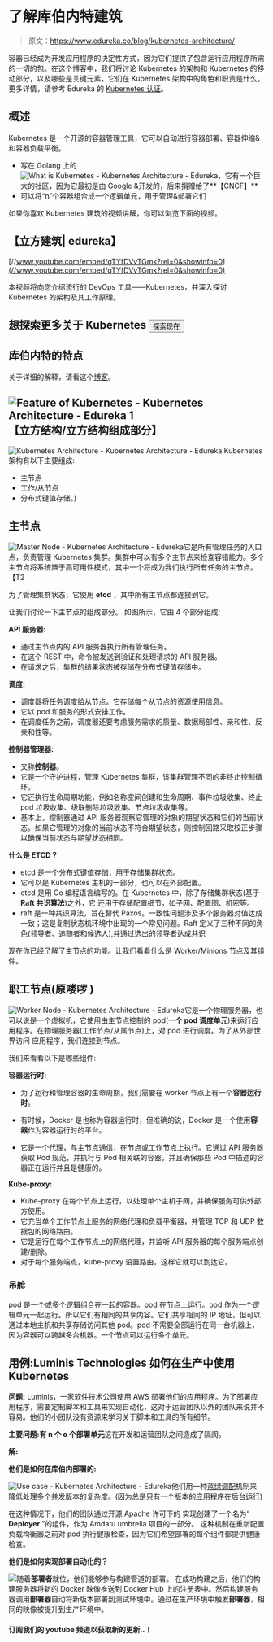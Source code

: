# 了解库伯内特建筑

> 原文：<https://www.edureka.co/blog/kubernetes-architecture/>

容器已经成为开发应用程序的决定性方式，因为它们提供了包含运行应用程序所需的一切的包。在这个博客中，我们将讨论 Kubernetes 的架构和 Kubernetes 的移动部分，以及哪些是关键元素，它们在 Kubernetes 架构中的角色和职责是什么。更多详情，请参考 Edureka 的 [Kubernetes 认证](https://www.edureka.co/kubernetes-certification)。

## **概述**

Kubernetes 是一个开源的容器管理工具，它可以自动进行容器部署、容器伸缩&和容器负载平衡。

*   写在 Golang 上的 ![What is Kubernetes - Kubernetes Architecture - Edureka](img/efa50fe2e9954de087452a72493c9098.png)，它有一个巨大的社区，因为它最初是由 Google &开发的，后来捐赠给了**【CNCF】**
*   可以将“n”个容器组合成一个逻辑单元，用于管理&部署它们

如果你喜欢 Kubernetes 建筑的视频讲解，你可以浏览下面的视频。

## **【立方建筑| edureka】**



[//www.youtube.com/embed/qTYfDVvTGmk?rel=0&showinfo=0](//www.youtube.com/embed/qTYfDVvTGmk?rel=0&showinfo=0)

本视频将向您介绍流行的 DevOps 工具——Kubernetes，并深入探讨 Kubernetes 的架构及其工作原理。

## 想探索更多关于 Kubernetes [<button>探索现在</button>](https://www.edureka.co)

## **库伯内特**的特点

关于详细的解释，请看这个[博客](https://www.edureka.co/blog/what-is-kubernetes-container-orchestration)。

## ![Feature of Kubernetes - Kubernetes Architecture - Edureka 1](img/04a475eada2637530c1d0a466a2b90ef.png) **【立方结构/立方结构组成部分】**

![Kubernetes Architecture - Kubernetes Architecture - Edureka](img/e88abe1375a93003a1e78520069ba3a9.png) Kubernetes 架构有以下主要组成:

*   主节点
*   工作/从节点
*   分布式键值存储。)

## **主节点**

![Master Node - Kubernetes Architecture - Edureka](img/ab9dc06cf1d337b41cb3ad3bd14dec8b.png)它是所有管理任务的入口点，负责管理 Kubernetes 集群。集群中可以有多个主节点来检查容错能力。多个主节点将系统置于高可用性模式，其中一个将成为我们执行所有任务的主节点。【T2

为了管理集群状态，它使用 **etcd** ，其中所有主节点都连接到它。

让我们讨论一下主节点的组成部分。 如图所示，它由 4 个部分组成:

**API 服务器:**

*   通过主节点内的 API 服务器执行所有管理任务。
*   在这个 REST 中，命令被发送到验证和处理请求的 API 服务器。
*   在请求之后，集群的结果状态被存储在分布式键值存储中。

**调度:**

*   调度器将任务调度给从节点。它存储每个从节点的资源使用信息。
*   它以 pod 和服务的形式安排工作。
*   在调度任务之前，调度器还要考虑服务需求的质量、数据局部性、亲和性、反亲和性等。

**控制器管理器:**

*   又称**控制器**。
*   它是一个守护进程，管理 Kubernetes 集群，该集群管理不同的非终止控制循环。
*   它还执行生命周期功能，例如名称空间创建和生命周期、事件垃圾收集、终止 pod 垃圾收集、级联删除垃圾收集、节点垃圾收集等。
*   基本上，控制器通过 API 服务器观察它管理的对象的期望状态和它们的当前状态。如果它管理的对象的当前状态不符合期望状态，则控制回路采取校正步骤以确保当前状态与期望状态相同。

**什么是 ETCD？**

*   etcd 是一个分布式键值存储，用于存储集群状态。
*   它可以是 Kubernetes 主机的一部分，也可以在外部配置。
*   etcd 是用 Go 编程语言编写的。在 Kubernetes 中，除了存储集群状态(基于 **Raft 共识算法**)之外，它 还用于存储配置细节，如子网、配置图、机密等。
*   raft 是一种共识算法，旨在替代 Paxos。一致性问题涉及多个服务器对值达成一致；这是复制状态机环境中出现的一个常见问题。Raft 定义了三种不同的角色(领导者、追随者和候选人),并通过选出的领导者达成共识

现在你已经了解了主节点的功能。让我们看看什么是 Worker/Minions 节点及其组件。

## **职工节点(原喽啰** **)**

![Worker Node - Kubernetes Architecture - Edureka](img/9687adaa6ab46aa277e22cd5b3d56178.png)它是一个物理服务器，也可以说是一个虚拟机，它使用由主节点控制的 pod(**一个 pod 调度单元**)来运行应用程序。在物理服务器(工作节点/从属节点)上，对 pod 进行调度。为了从外部世界访问 应用程序，我们连接到节点。

我们来看看以下是哪些组件:

**容器运行时:**

*   为了运行和管理容器的生命周期，我们需要在 worker 节点上有一个**容器运行时**。
*   有时候，Docker 是也称为容器运行时，但准确的说，Docker 是一个使用**容器**作为容器运行时的平台。

*   它是一个代理，与主节点通信，在节点或工作节点上执行。它通过 API 服务器获取 Pod 规范，并执行与 Pod 相关联的容器，并且确保那些 Pod 中描述的容器正在运行并且是健康的。

**Kube-proxy:**

*   Kube-proxy 在每个节点上运行，以处理单个主机子网，并确保服务可供外部方使用。
*   它充当单个工作节点上服务的网络代理和负载平衡器，并管理 TCP 和 UDP 数据包的网络路由。
*   它是运行在每个工作节点上的网络代理，并监听 API 服务器的每个服务端点创建/删除。
*   对于每个服务端点，kube-proxy 设置路由，这样它就可以到达它。

### **吊舱**

pod 是一个或多个逻辑组合在一起的容器。pod 在节点上运行。pod 作为一个逻辑单元一起运行。所以它们有相同的共享内容。它们共享相同的 IP 地址，但可以通过本地主机和共享存储访问其他 pod。pod 不需要全部运行在同一台机器上，因为容器可以跨越多台机器。一个节点可以运行多个单元。

## **用例:Luminis Technologies 如何在生产中使用 Kubernetes**

**问题:** Luminis，一家软件技术公司使用 AWS 部署他们的应用程序。为了部署应用程序，需要定制脚本和工具来实现自动化，这对于运营团队以外的团队来说并不容易。他们的小团队没有资源来学习关于脚本和工具的所有细节。

**主要问题:**有 n 个 o 个**部署单元**这在开发和运营团队之间造成了隔阂。

**解:**

**他们是如何在库伯内部署的:**

![Use case - Kubernetes Architecture - Edureka](img/72172c86cce5143053921647c8da6c0e.png)他们用一种[蓝绿调配](https://martinfowler.com/bliki/BlueGreenDeployment.html)机制来 降低处理多个并发版本的复杂度。(因为总是只有一个版本的应用程序在后台运行)

在这种情况下，他们的团队通过开源 Apache 许可下的 实现创建了一个名为“ **Deployer** ”的组件，作为 Amdatu umbrella 项目的一部分。 这种机制在重新配置负载均衡器之前对 pod 执行健康检查，因为它们希望部署的每个组件都提供健康检查。

**他们是如何实现部署自动化的？**

![](img/8cb33105bdc238c6955dbe51c4d6a8cc.png)随着**部署者**就位，他们能够参与构建管道的部署。  在成功构建之后，他们的构建服务器将新的 Docker 映像推送到 Docker Hub 上的注册表中。然后构建服务器调用**部署器**自动将新版本部署到测试环境中。通过在生产环境中触发**部署器**，相同的映像被提升到生产环境中。

 #### 订阅我们的 youtube 频道以获取新的更新..！